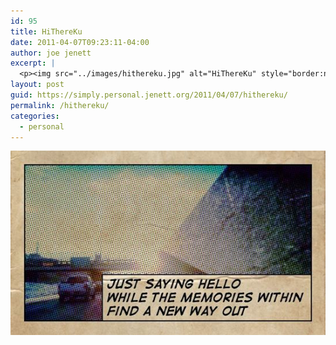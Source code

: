 ```yaml
---
id: 95
title: HiThereKu
date: 2011-04-07T09:23:11-04:00
author: joe jenett
excerpt: |
  <p><img src="../images/hithereku.jpg" alt="HiThereKu" style="border:none;" /></p>
layout: post
guid: https://simply.personal.jenett.org/2011/04/07/hithereku/
permalink: /hithereku/
categories:
  - personal
---
```

<img src="../images/hithereku.jpg" alt="HiThereKu" style="border:none;" />
